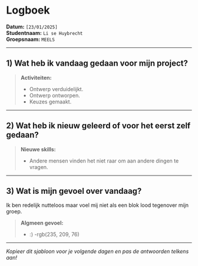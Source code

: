 # Logboek

**Datum:** `[23/01/2025]`  
**Studentnaam:** `Li se Huybrecht`  
**Groepsnaam:** `MEELS`

---

## 1) Wat heb ik vandaag gedaan voor mijn project?

> **Activiteiten:**  
> - Ontwerp verduidelijkt.
> - Ontwerp ontworpen.
> - Keuzes gemaakt.

---
## 2) Wat heb ik nieuw geleerd of voor het eerst zelf gedaan?

> **Nieuwe skills:**  
> - Andere mensen vinden het niet raar om aan andere dingen te vragen.

---

## 3) Wat is mijn gevoel over vandaag?

Ik ben redelijk nutteloos maar voel mij niet als een blok lood tegenover mijn groep.


> **Algmeen gevoel:**  
> - :)
> -rgb(235, 209, 76)


---

*Kopieer dit sjabloon voor je volgende dagen en pas de antwoorden telkens aan!*
